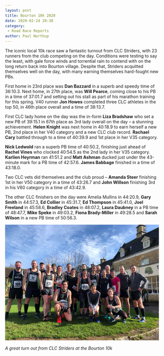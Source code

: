 ```yaml
---
layout: post
title: Bourton 10k 2020
date: 2020-02-24 20:38
category: 
 - Road Race Reports
author: Paul Northup
---
```


The iconic local 10k race saw a fantastic turnout from CLC Striders, with 23 runners from the club competing on the day. Conditions were testing to say the least, with gale force winds and torrential rain to contend with on the long return back into Bourton village. Despite that, Striders acquitted themselves well on the day, with many earning themselves hard-fought new PBs.

First home in 23rd place was **Dan Bazzard** in a superb and speedy time of 36:10.3. Next home, in 27th place, was **Will Pearce**, coming close to his PB in a time of 37:01.7 and setting out his stall as part of his marathon training for this spring. V40 runner **Jon Howes** completed three CLC athletes in the top 50, in 46th place overall and a time of 38:13.7.

First CLC lady home on the day was the in-form **Liza Bradshaw** who set a new PB of 39:15.1 in 67th place as 3rd lady overall on the day – a stunning achievement. **Helen Knight** was next home in 40:18.9 to earn herself a new PB, 2nd place in her V40 category and a new CLC club record. **Rachael Cary** battled through to a time of 40:39.9 and 1st place in her V35 category.

**Nick Ledwold** ran a superb PB time of 40:50.2, finishing just ahead of **Rachel Vines** who clocked 40:54.5 as the 2nd lady in her V35 category. **Karlien Heyrman** ran 41:51.2 and **Matt Ashman** ducked just under the 43-minute mark for a PB time of 42:57.6. **James Babbage** finished in a time of 43:18.0.

Two CLC vets did themselves and the club proud – **Amanda Steer** finishing 1st in her V50 category in a time of 43:26.7 and **John Willson** finishing 3rd in his V60 category in a time of 43:42.9.

The other CLC finishers on the day were Amelia Mullins in 44:20.9, **Gary Smith** in 44:57.3, **Ed Collier** in 45:31.7, **Ed Thompson** in 45:41.0, **Joel Freeland** in 45:58.6, **Bradley Coates** in 48:07.2, **Laura Daubney** in a PB time of 48:47.7, **Mike Speke** in 49:03.2, **Fiona Brady-Miller** in 49:28.5 and **Sarah Wilson** in a new PB time of 50:56.3.

![A great turn out from CLC Striders at the Bourton 10k](/images/2020/02/Bourton-10km-2020-striders.jpeg)

_A great turn out from CLC Striders at the Bourton 10k_

